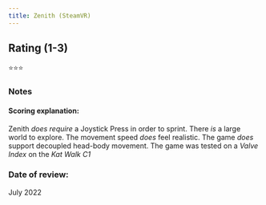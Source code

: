```yaml
---
title: Zenith (SteamVR)
---
```


## Rating (1-3)
⭐⭐⭐

### Notes


#### Scoring explanation:
Zenith *does require* a Joystick Press in order to sprint.
There *is* a large world to explore.
The movement speed *does* feel realistic.
The game *does* support decoupled head-body movement.
The game was tested on a *Valve Index* on the *Kat Walk C1*
### Date of review:
July 2022
